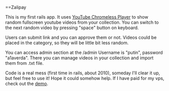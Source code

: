 ==Zalipay

This is my first rails app. It uses [YouTube Chromeless Player](https://developers.google.com/youtube/chromeless_player_reference) to show random fullscreen youtube videos from your collection. You can switch to the next random video by pressing "space" button on keyboard. 

Users can submit link and you can approve them or not. Videos could be placed in the category, so they will be little bit less random. 

You can access admin section at the /admin Username is "putin", password "a1averda". There you can manage videos in your collection and import them from .txt file. 

Code is a real mess (first time in rails, about 2010), someday I'll clear it up, but feel free to use it! Hope it could somehow help. If I have paid for my vps, check out the [demo](http://maaaay.com/zalipay). 
